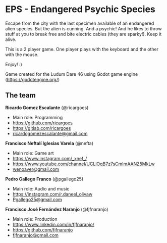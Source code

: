 # EPS - Endangered Psychic Species
Escape from the city with the last specimen available of an endangered alien species. But the alien is cunning. And a psychic! And he likes to throw stuff at you to break free and bite electric cables (they are sparky!). Keep it alive.

This is a 2 player game. One player plays with the keyboard and the other with the mouse.

Enjoy! :)

Game created for the Ludum Dare 46 using Godot game engine (https://godotengine.org/)

## The team

**Ricardo Gomez Escalante** (@ricargoes)
- Main role: Programming
- https://github.com/ricargoes
- https://gitlab.com/ricargoes
- ricardogomezescalante@gmail.com

**Francisco Neftalí Iglesias Varela** (@nefta)
- Main role: Game art
- https://www.instagram.com/_xnef_/
- https://www.youtube.com/channel/UCLlOqB7z7sCmImAANZ5MkLw
- wenoaver@gmail.com

**Pedro Gallego Franco** (@pgallego25)
- Main role: Audio and music
- https://instagram.com/r.daneel_olivaw
- Pgallego25@gmail.com

**Francisco José Fernández Naranjo** (@fjfnaranjo)
- Main role: Production
- https://www.linkedin.com/in/fjfnaranjo/
- https://github.com/fjfnaranjo
- fjfnaranjo@gmail.com
